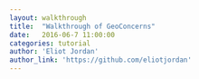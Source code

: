 ```yaml
---
layout: walkthrough
title:  "Walkthrough of GeoConcerns"
date:   2016-06-7 11:00:00
categories: tutorial
author: 'Eliot Jordan'
author_link: 'https://github.com/eliotjordan'
---
```



